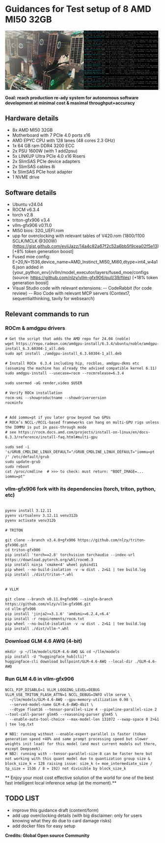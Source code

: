 
# Guidances for Test setup of 8 AMD MI50 32GB

![illustration](illustration.png)

**Goal: reach production re-ady system for autonomous software development at minimal cost & maximal throughput+accuracy**

## Hardware details

- 8x AMD MI50 32GB
- Motherboard with 7 PCIe 4.0 ports x16
- AMD EPYC CPU with 128 lanes (48 cores 2.3 GHz)
- 1x 64 GB ram DDR4 3200 ECC
- 2x PSU 1600W (with 1 add2psu)
- 5x LINKUP Ultra PCIe 4.0 x16 Risers
- 2x SlimSAS PCIe device adapters
- 2x SlimSAS cables 8i
- 1x SlimSAS PCIe host adapter
- 1 NVME drive

## Software details

- Ubuntu v24.04
- ROCM v6.3.4
- torch v2.8
- triton-gfx906 v3.4
- vllm-gfx906 v0.11.0
- MI50 bios: 32G_UEFI.rom  
- upp for overclocking with relevant tables of V420.rom (1800/1100 SCLK/MCLK @300W) (https://gist.github.com/evilJazz/14a4c82a67f2c52a6bb5f9cea02f5e13) [+8% token generation boost]
- Fused moe config: E=20,N=1536,device_name=AMD_Instinct_MI50_MI60,dtype=int4_w4a16.json added in {your_python_env}/vllm/model_executor/layers/fused_moe/configs (source: https://github.com/nlzy/vllm-gfx906/pull/39/files) [+18% token generation boost]
- Visual Studio code with relevant extensions:
-- CodeRabbit (for code review)
-- Roo Code with relevant MCP servers (Context7, sequentialthinking, tavily for websearch)

## Relevant commands to run


### ROCm & amdgpu drivers

```code
# Get the script that adds the AMD repo for 24.04 (noble)
wget https://repo.radeon.com/amdgpu-install/6.3.4/ubuntu/noble/amdgpu-install_6.3.60304-1_all.deb
sudo apt install ./amdgpu-install_6.3.60304-1_all.deb

# Install ROCm  6.3.4 including hip, rocblas, amdgpu-dkms etc (assuming the machine has already the advised compatible kernel 6.11)
sudo amdgpu-install --usecase=rocm --rocmrelease=6.3.4    

sudo usermod -aG render,video $USER

# Verify ROCm installation
rocm-smi --showproductname --showdriverversion
rocminfo


# Add iommu=pt if you later grow beyond two GPUs
# ROCm’s NCCL-/RCCL-based frameworks can hang on multi-GPU rigs unless the IOMMU is put in pass-through mode
# see https://rocm.docs.amd.com/projects/install-on-linux/en/docs-6.3.3/reference/install-faq.html#multi-gpu

sudo sed -i 's/GRUB_CMDLINE_LINUX_DEFAULT="/GRUB_CMDLINE_LINUX_DEFAULT="iommu=pt /' /etc/default/grub
sudo update-grub
sudo reboot
cat /proc/cmdline  # >>> to check: must return: "BOOT_IMAGE=... iommu=pt"

```

### vllm-gfx906 fork with its dependencies (torch, triton, python, etc)

```code

pyenv install 3.12.11
pyenv virtualenv 3.12.11 venv312b
pyenv activate venv312b

# TRITON

git clone --branch v3.4.0+gfx906 https://github.com/nlzy/triton-gfx906.git
cd triton-gfx906
pip install 'torch==2.8' torchvision torchaudio --index-url https://download.pytorch.org/whl/rocm6.3  
pip install ninja 'cmake<4' wheel pybind11
pip wheel --no-build-isolation -v -w dist . 2>&1 | tee build.log
pip install ./dist/triton-*.whl  


# VLLM

git clone --branch v0.11.0+gfx906 --single-branch https://github.com/nlzy/vllm-gfx906.git
cd vllm-gfx906
pip install 'jinja2>=3.1.6' 'amdsmi>=6.2.4,<6.4'
pip install -r requirements/rocm.txt
pip wheel --no-build-isolation -v -w dist . 2>&1 | tee build.log
pip install ./dist/vllm-*.whl

```

### Download GLM 4.6 AWQ (4-bit)

```code
mkdir -p ~/llm/models/GLM-4.6-AWQ && cd ~/llm/models
pip install -U "huggingface_hub[cli]"
huggingface-cli download bullpoint/GLM-4.6-AWQ --local-dir ./GLM-4.6-AWQ
```

### Run GLM 4.6 in vllm-gfx906

```code
NCCL_P2P_DISABLE=1 VLLM_LOGGING_LEVEL=DEBUG VLLM_USE_TRITON_FLASH_ATTN=1 NCCL_DEBUG=INFO vllm serve \
  ~/llm/models/GLM-4.6-AWQ --gpu-memory-utilization 0.98 \
  --served-model-name GLM-4.6-AWQ-4bit \
  --dtype float16 --tensor-parallel-size 4 --pipeline-parallel-size 2 --tool-call-parser glm45 --reasoning-parser glm45 \
  --enable-auto-tool-choice --max-model-len 131072 --swap-space 0 2>&1 | tee log.txt

# NB1: running without --enable-expert-parallel is faster (token generation speed +40% and same prompt processing speed but slower weights init load) for this model (and most current models out there, except Deepseek).
# NB2: running with --tensor-parallel-size 8 can be faster here but not working with this quant model due to quantization group size & block_size_k = 128 raising issue: size_k (= moe_intermediate_size / tp_size = 1536 / 8 = 192) not divisible by block_size_k
```

** Enjoy your most cost effective solution of the world for one of the best fast intelligent local inference setup (at the moment).**

## TODO LIST

- improve this guidance draft (content/form)
- add upp overclocking details (with big disclaimer: only for users knowing what they do due to card damage risks)
- add docker files for easy setup

**Credits: Global Open source Community**
